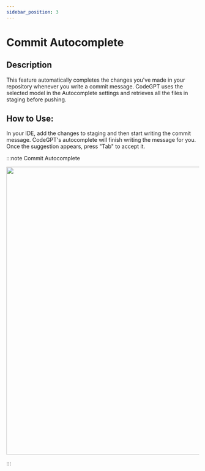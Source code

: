 ```yaml
---
sidebar_position: 3
---
```


# Commit Autocomplete

## Description

This feature automatically completes the changes you've made in your repository whenever you write a commit message. CodeGPT uses the selected model in the Autocomplete settings and retrieves all the files in staging before pushing.

## How to Use:

In your IDE, add the changes to staging and then start writing the commit message. CodeGPT's autocomplete will finish writing the message for you. Once the suggestion appears, press "Tab" to accept it.

:::note Commit Autocomplete
<p align="center">
      <img width="750" height="750" src="https://github.com/user-attachments/assets/db13d0c9-bc15-468e-9dea-8c4b1c9f32ed" />
</p>
:::

